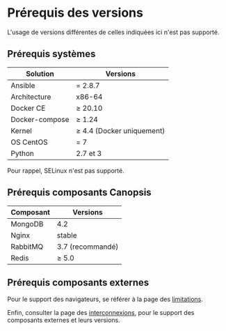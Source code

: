 # Prérequis des versions

L'usage de versions différentes de celles indiquées ici n'est pas supporté.

## Prérequis systèmes

Solution       | Versions   |
---------------|------------|
Ansible        | = 2.8.7    |
Architecture   | x86-64     |
Docker CE      | ≥ 20.10    |
Docker-compose | ≥ 1.24     |
Kernel         | ≥ 4.4 (Docker uniquement) |
OS CentOS      | = 7        |
Python         | 2.7 et 3   |

Pour rappel, SELinux n'est pas supporté. 

## Prérequis composants Canopsis

Composant | Versions         |
----------|------------------|
MongoDB   | 4.2              |
Nginx     | stable           |
RabbitMQ  | 3.7 (recommandé) |
Redis     | ≥ 5.0            |

## Prérequis composants externes

Pour le support des navigateurs, se référer à la page des [limitations](../../guide-utilisation/limitations/index.md#compatibilite-des-anciens-navigateurs).

Enfin, consulter la page des [interconnexions](../../interconnexions/index.md), pour le support des composants externes et leurs versions.
